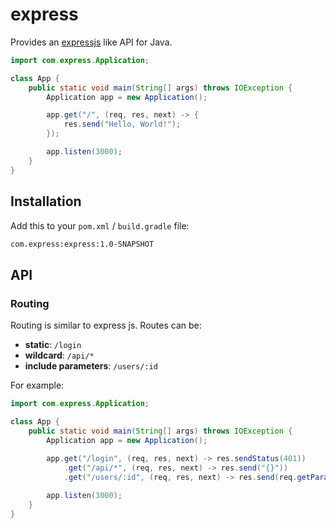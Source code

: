 # express

Provides an [expressjs](https://expressjs.com/) like API for Java.

```java
import com.express.Application;

class App {
    public static void main(String[] args) throws IOException {
        Application app = new Application();

        app.get("/", (req, res, next) -> {
            res.send("Hello, World!");
        });

        app.listen(3000);
    }
}
```

## Installation

Add this to your `pom.xml` / `build.gradle` file:

```bash
com.express:express:1.0-SNAPSHOT
```

## API
### Routing

Routing is similar to express js. Routes can be:
- **static**: `/login`
- **wildcard**: `/api/*`
- **include parameters**: `/users/:id`

For example:
```java
import com.express.Application;

class App {
    public static void main(String[] args) throws IOException {
        Application app = new Application();
        
        app.get("/login", (req, res, next) -> res.sendStatus(401))
            .get("/api/*", (req, res, next) -> res.send("{}"))
            .get("/users/:id", (req, res, next) -> res.send(req.getParam("id")));

        app.listen(3000);
    }
}
```

